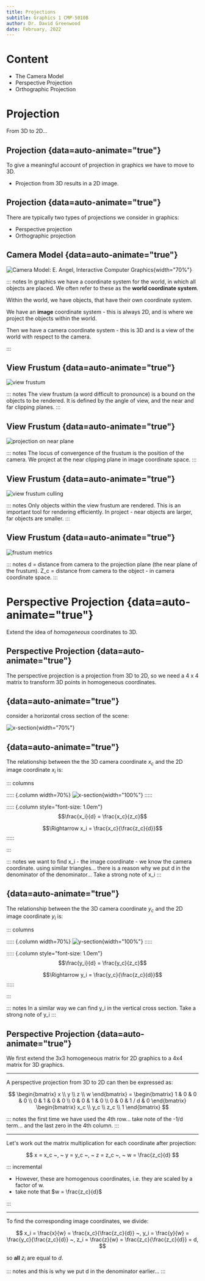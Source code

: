 ```yaml
---
title: Projections
subtitle: Graphics 1 CMP-5010B
author: Dr. David Greenwood
date: February, 2022
---
```


# Content

- The Camera Model
- Perspective Projection
- Orthographic Projection

# Projection

From 3D to 2D...

## Projection {data=auto-animate="true"}

To give a meaningful account of projection in graphics we have to move to 3D.

- Projection from 3D results in a 2D image.

## Projection {data=auto-animate="true"}

There are typically two types of projections we consider in graphics:

- Perspective projection
- Orthographic projection

## Camera Model {data=auto-animate="true"}

![Camera Model: E. Angel, Interactive Computer Graphics](assets/png/camera-world.png){width="70%"}

::: notes
In graphics we have a coordinate system for the world, in which all objects are placed.
We often refer to these as the **world coordinate system**.

Within the world, we have objects, that have their own coordinate system.

We have an **image** coordinate system - this is always 2D, and is where we project the objects within the world.

Then we have a camera coordinate system - this is 3D and is a view of the world with respect to the camera.

:::

## View Frustum {data=auto-animate="true"}

![view frustum](assets/svg/frustum1.svg)

::: notes
The view frustum (a word difficult to pronounce) is a bound on the objects to be rendered.
It is defined by the angle of view, and the near and far clipping planes.
:::

## View Frustum {data=auto-animate="true"}

![projection on near plane](assets/svg/frustum2.svg)

::: notes
The locus of convergence of the frustum is the position of the camera.
We project at the near clipping plane in image coordinate space.
:::

## View Frustum {data=auto-animate="true"}

![view frustum culling](assets/svg/frustum3.svg)

::: notes
Only objects within the view frustum are rendered.
This is an important tool for rendering efficiently.
In project - near objects are larger, far objects are smaller.
:::

## View Frustum {data=auto-animate="true"}

![frustum metrics](assets/svg/frustum4.svg)

::: notes
d = distance from camera to the projection plane (the near plane of the frustum).
Z_c = distance from camera to the object - in camera coordinate space.
:::

# Perspective Projection {data=auto-animate="true"}

Extend the idea of _homogeneous_ coordinates to 3D.

## Perspective Projection {data=auto-animate="true"}

The perspective projection is a projection from 3D to 2D, so we need a 4 x 4 matrix to transform 3D points in homogeneous coordinates.

## {data=auto-animate="true"}

consider a horizontal cross section of the scene:

![x-section](assets/svg/perspective-x.svg){width="70%"}

## {data=auto-animate="true"}

The relationship between the the 3D camera coordinate $x_c$ and the 2D image coordinate $x_i$ is:

::: columns

::::: {.column width=70%}
![x-section](assets/svg/perspective-x.svg){width="100%"}
:::::

::::: {.column style="font-size: 1.0em"}
$$\frac{x_i}{d} = \frac{x_c}{z_c}$$

$$\Rightarrow x_i = \frac{x_c}{\frac{z_c}{d}}$$
:::::

:::

::: notes
we want to find x_i - the image coordinate - we know the camera coordinate.
using similar triangles...
there is a reason why we put d in the denominator of the denominator...
Take a strong note of x_i
:::

## {data=auto-animate="true"}

The relationship between the the 3D camera coordinate $y_c$ and the 2D image coordinate $y_i$ is:

::: columns

::::: {.column width=70%}
![y-section](assets/svg/perspective-y.svg){width="100%"}
:::::

::::: {.column style="font-size: 1.0em"}
$$\frac{y_i}{d} = \frac{y_c}{z_c}$$

$$\Rightarrow y_i = \frac{y_c}{\frac{z_c}{d}}$$
:::::

:::

::: notes
In a similar way we can find y_i in the vertical cross section.
Take a strong note of y_i
:::

## Perspective Projection {data=auto-animate="true"}

We first extend the 3x3 homogeneous matrix for 2D graphics to a 4x4 matrix for 3D graphics.

---

A perspective projection from 3D to 2D can then be expressed as:

$$
\begin{bmatrix} x \\ y \\ z \\ w \end{bmatrix} =
\begin{bmatrix}
1 & 0 & 0 & 0 \\
0 & 1 & 0 & 0 \\
0 & 0 & 1 & 0 \\
0 & 0 & 1 / d & 0
\end{bmatrix}
\begin{bmatrix}
x_c \\ y_c \\ z_c \\ 1
\end{bmatrix}
$$

::: notes
the first time we have used the 4th row...
take note of the -1/d term... and the last zero in the 4th column.
:::

---

Let's work out the matrix multiplication for each coordinate after projection:

$$
x = x_c ~, ~ y = y_c ~, ~ z = z_c ~, ~ w = \frac{z_c}{d}
$$

::: incremental

- However, these are homogenous coordinates, i.e. they are scaled by a factor of w.
- take note that $w = \frac{z_c}{d}$

:::

---

To find the corresponding image coordinates, we divide:

$$
x_i = \frac{x}{w} = \frac{x_c}{\frac{z_c}{d}} ~,
y_i = \frac{y}{w} = \frac{y_c}{\frac{z_c}{d}} ~,
z_i = \frac{z}{w} = \frac{z_c}{\frac{z_c}{d}} = d,
$$

so **all** $z_i$ are equal to $d$.

::: notes
and this is why we put d in the denominator earlier...
:::
